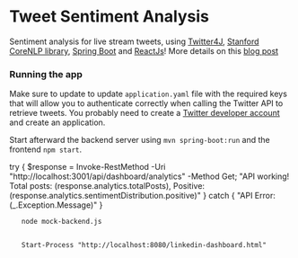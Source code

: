 # Tweet Sentiment Analysis

Sentiment analysis for live stream tweets, using [Twitter4J](http://twitter4j.org/), [Stanford CoreNLP library](https://stanfordnlp.github.io/CoreNLP), [Spring Boot](https://spring.io/projects/spring-boot) and [ReactJs](https://reactjs.org/)!
More details on this [blog post](https://aboullaite.me/stanford-corenlp-java/)



### Running the app

Make sure to update to update `application.yaml` file with the required keys that will allow you to authenticate correctly when calling the Twitter API to retrieve tweets. You probably need to create a [Twitter developer account](https://developer.twitter.com/) and create an application.

Start afterward the backend server using `mvn spring-boot:run` and the frontend `npm start`.




 try { $response = Invoke-RestMethod -Uri "http://localhost:3001/api/dashboard/analytics" -Method Get; "API working! Total posts: $($response.analytics.totalPosts), Positive: $($response.analytics.sentimentDistribution.positive)" } catch { "API Error:
 $($_.Exception.Message)" }
                                                                                               


 
       node mock-backend.js


       Start-Process "http://localhost:8080/linkedin-dashboard.html"
